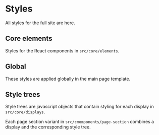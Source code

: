 # Styles

All styles for the full site are here.

## Core elements

Styles for the React components in `src/core/elements`.

## Global

These styles are applied globally in the main page template.

## Style trees

Style trees are javascript objects that contain styling for each display in
`src/core/displays`.

Each page section variant in `src/cmomponents/page-section` combines a display
and the corresponding style tree.
